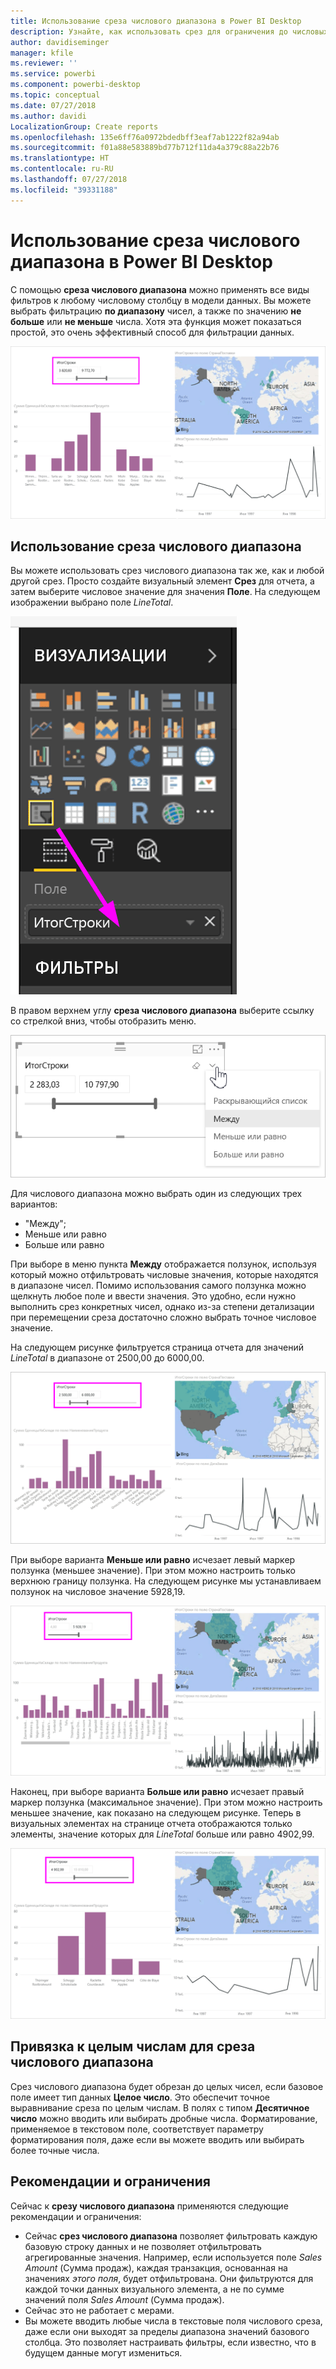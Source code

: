 ```yaml
---
title: Использование среза числового диапазона в Power BI Desktop
description: Узнайте, как использовать срез для ограничения до числовых диапазонов в Power BI Desktop.
author: davidiseminger
manager: kfile
ms.reviewer: ''
ms.service: powerbi
ms.component: powerbi-desktop
ms.topic: conceptual
ms.date: 07/27/2018
ms.author: davidi
LocalizationGroup: Create reports
ms.openlocfilehash: 135e6ff76a0972bdedbff3eaf7ab1222f82a94ab
ms.sourcegitcommit: f01a88e583889bd77b712f11da4a379c88a22b76
ms.translationtype: HT
ms.contentlocale: ru-RU
ms.lasthandoff: 07/27/2018
ms.locfileid: "39331188"
---
```

# <a name="use-the-numeric-range-slicer-in-power-bi-desktop"></a>Использование среза числового диапазона в Power BI Desktop
С помощью **среза числового диапазона** можно применять все виды фильтров к любому числовому столбцу в модели данных. Вы можете выбрать фильтрацию **по диапазону** чисел, а также по значению **не больше** или **не меньше** числа. Хотя эта функция может показаться простой, это очень эффективный способ для фильтрации данных.

![Визуальный элемент со срезом числового диапазона](media/desktop-slicer-numeric-range/desktop-slicer-numeric-range-0.png)

## <a name="using-the-numeric-range-slicer"></a>Использование среза числового диапазона
Вы можете использовать срез числового диапазона так же, как и любой другой срез. Просто создайте визуальный элемент **Срез** для отчета, а затем выберите числовое значение для значения **Поле**. На следующем изображении выбрано поле *LineTotal*.

![Создание среза числового диапазона](media/desktop-slicer-numeric-range/desktop-slicer-numeric-range-1-create.png)

В правом верхнем углу **среза числового диапазона** выберите ссылку со стрелкой вниз, чтобы отобразить меню.

![Меню среза числового диапазона](media/desktop-slicer-numeric-range/desktop-slicer-numeric-range-2-between.png)

Для числового диапазона можно выбрать один из следующих трех вариантов:

* "Между";
* Меньше или равно
* Больше или равно

При выборе в меню пункта **Между** отображается ползунок, используя который можно отфильтровать числовые значения, которые находятся в диапазоне чисел. Помимо использования самого ползунка можно щелкнуть любое поле и ввести значения. Это удобно, если нужно выполнить срез конкретных чисел, однако из-за степени детализации при перемещении среза достаточно сложно выбрать точное числовое значение.

На следующем рисунке фильтруется страница отчета для значений *LineTotal* в диапазоне от 2500,00 до 6000,00.

![Срез числового диапазона с параметром "Между"](media/desktop-slicer-numeric-range/desktop-slicer-numeric-range-3-between-range.png)

При выборе варианта **Меньше или равно** исчезает левый маркер ползунка (меньшее значение). При этом можно настроить только верхнюю границу ползунка. На следующем рисунке мы устанавливаем ползунок на числовое значение 5928,19.

![Срез числового диапазона с параметром "Меньше"](media/desktop-slicer-numeric-range/desktop-slicer-numeric-range-4-less-than.png)

Наконец, при выборе варианта **Больше или равно** исчезает правый маркер ползунка (максимальное значение). При этом можно настроить меньшее значение, как показано на следующем рисунке. Теперь в визуальных элементах на странице отчета отображаются только элементы, значение которых для *LineTotal* больше или равно 4902,99.

![Срез числового диапазона с параметром "Больше"](media/desktop-slicer-numeric-range/desktop-slicer-numeric-range-5-greater-than.png)

## <a name="snap-to-whole-numbers-with-the-numeric-range-slicer"></a>Привязка к целым числам для среза числового диапазона

Срез числового диапазона будет обрезан до целых чисел, если базовое поле имеет тип данных **Целое число**. Это обеспечит точное выравнивание среза по целым числам. В полях с типом **Десятичное число** можно вводить или выбирать дробные числа. Форматирование, применяемое в текстовом поле, соответствует параметру форматирования поля, даже если вы можете вводить или выбирать более точные числа.


## <a name="limitations-and-considerations"></a>Рекомендации и ограничения
Сейчас к **срезу числового диапазона** применяются следующие рекомендации и ограничения:

* Сейчас **срез числового диапазона** позволяет фильтровать каждую базовую строку данных и не позволяет отфильтровать агрегированные значения. Например, если используется поле *Sales Amount* (Сумма продаж), каждая транзакция, основанная на значениях *этого поля*, будет отфильтрована. Они фильтруются для каждой точки данных визуального элемента, а не по сумме значений поля *Sales Amount* (Сумма продаж).
* Сейчас это не работает с мерами.
* Вы можете вводить любые числа в текстовые поля числового среза, даже если они выходят за пределы диапазона значений базового столбца. Это позволяет настраивать фильтры, если известно, что в будущем данные могут измениться.
